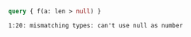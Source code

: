 ```graphql
query { f(a: len > null) }
```

```
1:20: mismatching types: can't use null as number
```